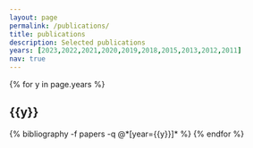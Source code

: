 ```yaml
---
layout: page
permalink: /publications/
title: publications
description: Selected publications 
years: [2023,2022,2021,2020,2019,2018,2015,2013,2012,2011]
nav: true
---
```


<div class="publications">

{% for y in page.years %}
  <h2 class="year">{{y}}</h2>
  {% bibliography -f papers -q @*[year={{y}}]* %}
{% endfor %}

</div>
